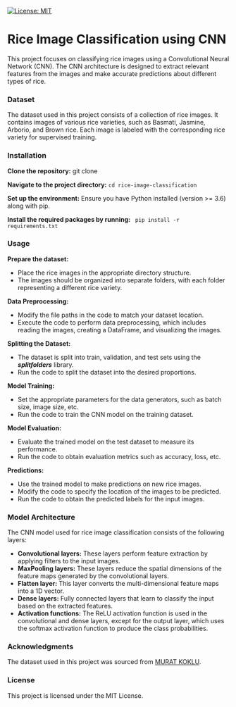 [![License: MIT](https://img.shields.io/badge/License-MIT-yellow.svg)](https://opensource.org/licenses/MIT)

# Rice Image Classification using CNN
This project focuses on classifying rice images using a Convolutional Neural Network (CNN). The CNN architecture is designed to extract relevant features from the images and make accurate predictions about different types of rice.

### **Dataset**
The dataset used in this project consists of a collection of rice images. It contains images of various rice varieties, such as Basmati, Jasmine, Arborio, and Brown rice. Each image is labeled with the corresponding rice variety for supervised training.

### **Installation**

**Clone the repository:**
git clone

**Navigate to the project directory:**
```cd rice-image-classification```

**Set up the environment:**
Ensure you have Python installed (version >= 3.6) along with pip.

**Install the required packages by running:**
``` pip install -r requirements.txt```


### **Usage**
**Prepare the dataset:**
* Place the rice images in the appropriate directory structure.
* The images should be organized into separate folders, with each folder representing a different rice variety.

**Data Preprocessing:**
* Modify the file paths in the code to match your dataset location.
* Execute the code to perform data preprocessing, which includes reading the images, creating a DataFrame, and visualizing the images.

**Splitting the Dataset:**
* The dataset is split into train, validation, and test sets using the **_splitfolders_** library.
* Run the code to split the dataset into the desired proportions.

**Model Training:**
* Set the appropriate parameters for the data generators, such as batch size, image size, etc.
* Run the code to train the CNN model on the training dataset.

**Model Evaluation:**
* Evaluate the trained model on the test dataset to measure its performance.
* Run the code to obtain evaluation metrics such as accuracy, loss, etc.

**Predictions:**
* Use the trained model to make predictions on new rice images.
* Modify the code to specify the location of the images to be predicted.
* Run the code to obtain the predicted labels for the input images.

### **Model Architecture**
The CNN model used for rice image classification consists of the following layers:
* **Convolutional layers:** These layers perform feature extraction by applying filters to the input images.
* **MaxPooling layers:** These layers reduce the spatial dimensions of the feature maps generated by the convolutional layers.
* **Flatten layer:** This layer converts the multi-dimensional feature maps into a 1D vector.
* **Dense layers:** Fully connected layers that learn to classify the input based on the extracted features.
* **Activation functions:** The ReLU activation function is used in the convolutional and dense layers, except for the output layer, which uses the softmax activation function to produce the class probabilities.

### **Acknowledgments**
The dataset used in this project was sourced from [MURAT KOKLU](https://www.muratkoklu.com/datasets/).

### **License**
This project is licensed under the MIT License.

